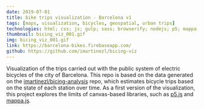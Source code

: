 ```yaml
---
date: 2019-07-01
title: bike trips visualization - Barcelona v1
tags: [maps, visualization, bicycles, geospatial, urban trips]
technologies: html; css; js; gulp; sass; browserify; nodejs; p5; mappa; 
thumbnail: bicing_viz_001.gif
img: bicing_viz_001.gif
link: https://barcelona-bikes.firebaseapp.com/
github: https://github.com/imartinezl/bicing-viz
---
```



Visualization of the trips carried out with the public system of electric bicycles of the city of Barcelona. This repo is based on the data generated on the [imartinezl/bicing-analysis](https://github.com/imartinezl/bicing-analysis) repo, which estimates bicycle trips based on the state of each station over time. As a first version of the visualization, this project explores the limits of canvas-based libraries, such as [p5.js](https://p5js.org/) and [mappa.js](https://mappa.js.org/).